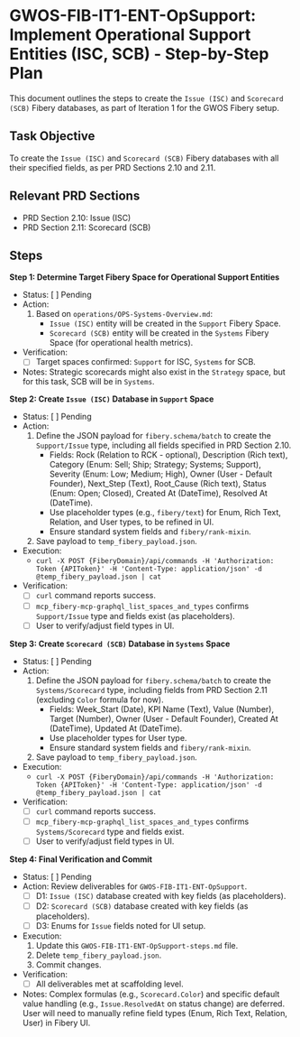 # GWOS-FIB-IT1-ENT-OpSupport: Implement Operational Support Entities (ISC, SCB) - Step-by-Step Plan

This document outlines the steps to create the `Issue (ISC)` and `Scorecard (SCB)` Fibery databases, as part of Iteration 1 for the GWOS Fibery setup.

## Task Objective
To create the `Issue (ISC)` and `Scorecard (SCB)` Fibery databases with all their specified fields, as per PRD Sections 2.10 and 2.11.

## Relevant PRD Sections
-   PRD Section 2.10: Issue (ISC)
-   PRD Section 2.11: Scorecard (SCB)

## Steps

**Step 1: Determine Target Fibery Space for Operational Support Entities**
- Status: [ ] Pending
- Action:
    1.  Based on `operations/OPS-Systems-Overview.md`:
        *   `Issue (ISC)` entity will be created in the `Support` Fibery Space.
        *   `Scorecard (SCB)` entity will be created in the `Systems` Fibery Space (for operational health metrics).
- Verification:
    - [ ] Target spaces confirmed: `Support` for ISC, `Systems` for SCB.
- Notes: Strategic scorecards might also exist in the `Strategy` space, but for this task, SCB will be in `Systems`.

**Step 2: Create `Issue (ISC)` Database in `Support` Space**
- Status: [ ] Pending
- Action:
    1.  Define the JSON payload for `fibery.schema/batch` to create the `Support/Issue` type, including all fields specified in PRD Section 2.10.
        *   Fields: Rock (Relation to RCK - optional), Description (Rich text), Category (Enum: Sell; Ship; Strategy; Systems; Support), Severity (Enum: Low; Medium; High), Owner (User - Default Founder), Next_Step (Text), Root_Cause (Rich text), Status (Enum: Open; Closed), Created At (DateTime), Resolved At (DateTime).
        *   Use placeholder types (e.g., `fibery/text`) for Enum, Rich Text, Relation, and User types, to be refined in UI.
        *   Ensure standard system fields and `fibery/rank-mixin`.
    2.  Save payload to `temp_fibery_payload.json`.
- Execution:
    - `curl -X POST {FiberyDomain}/api/commands -H 'Authorization: Token {APIToken}' -H 'Content-Type: application/json' -d @temp_fibery_payload.json | cat`
- Verification:
    - [ ] `curl` command reports success.
    - [ ] `mcp_fibery-mcp-graphql_list_spaces_and_types` confirms `Support/Issue` type and fields exist (as placeholders).
    - [ ] User to verify/adjust field types in UI.

**Step 3: Create `Scorecard (SCB)` Database in `Systems` Space**
- Status: [ ] Pending
- Action:
    1.  Define the JSON payload for `fibery.schema/batch` to create the `Systems/Scorecard` type, including fields from PRD Section 2.11 (excluding `Color` formula for now).
        *   Fields: Week_Start (Date), KPI Name (Text), Value (Number), Target (Number), Owner (User - Default Founder), Created At (DateTime), Updated At (DateTime).
        *   Use placeholder types for User type.
        *   Ensure standard system fields and `fibery/rank-mixin`.
    2.  Save payload to `temp_fibery_payload.json`.
- Execution:
    - `curl -X POST {FiberyDomain}/api/commands -H 'Authorization: Token {APIToken}' -H 'Content-Type: application/json' -d @temp_fibery_payload.json | cat`
- Verification:
    - [ ] `curl` command reports success.
    - [ ] `mcp_fibery-mcp-graphql_list_spaces_and_types` confirms `Systems/Scorecard` type and fields exist.
    - [ ] User to verify/adjust field types in UI.

**Step 4: Final Verification and Commit**
- Status: [ ] Pending
- Action: Review deliverables for `GWOS-FIB-IT1-ENT-OpSupport`.
    *   [ ] D1: `Issue (ISC)` database created with key fields (as placeholders).
    *   [ ] D2: `Scorecard (SCB)` database created with key fields (as placeholders).
    *   [ ] D3: Enums for `Issue` fields noted for UI setup.
- Execution:
    1.  Update this `GWOS-FIB-IT1-ENT-OpSupport-steps.md` file.
    2.  Delete `temp_fibery_payload.json`.
    3.  Commit changes.
- Verification:
    - [ ] All deliverables met at scaffolding level.
- Notes: Complex formulas (e.g., `Scorecard.Color`) and specific default value handling (e.g., `Issue.ResolvedAt` on status change) are deferred. User will need to manually refine field types (Enum, Rich Text, Relation, User) in Fibery UI. 